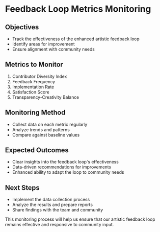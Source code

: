 # Feedback Loop Metrics Monitoring

## Objectives
- Track the effectiveness of the enhanced artistic feedback loop
- Identify areas for improvement
- Ensure alignment with community needs

## Metrics to Monitor
1. Contributor Diversity Index
2. Feedback Frequency
3. Implementation Rate
4. Satisfaction Score
5. Transparency-Creativity Balance

## Monitoring Method
- Collect data on each metric regularly
- Analyze trends and patterns
- Compare against baseline values

## Expected Outcomes
- Clear insights into the feedback loop's effectiveness
- Data-driven recommendations for improvements
- Enhanced ability to adapt the loop to community needs

## Next Steps
- Implement the data collection process
- Analyze the results and prepare reports
- Share findings with the team and community

This monitoring process will help us ensure that our artistic feedback loop remains effective and responsive to community input.
